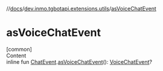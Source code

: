 //[docs](../../index.md)/[dev.inmo.tgbotapi.extensions.utils](index.md)/[asVoiceChatEvent](as-voice-chat-event.md)



# asVoiceChatEvent  
[common]  
Content  
inline fun [ChatEvent](../dev.inmo.tgbotapi.types.message.ChatEvents.abstracts/-chat-event/index.md).[asVoiceChatEvent](as-voice-chat-event.md)(): [VoiceChatEvent](../dev.inmo.tgbotapi.types.message.ChatEvents.abstracts/-voice-chat-event/index.md)?  



